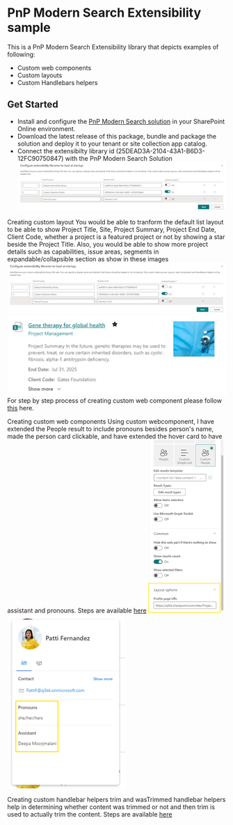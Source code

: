 # PnP Modern Search Extensibility sample

This is a PnP Modern Search Extensibility library that depicts examples of following:

- Custom web components
- Custom layouts
- Custom Handlebars helpers

## Get Started

- Install and configure the [PnP Modern Search solution](https://microsoft-search.github.io/pnp-modern-search/installation/) in your SharePoint Online environment.
- Download the latest release of this package, bundle and package the solution and deploy it to your tenant or site collection app catalog.
- Connect the extensibilty library id (25DEAD3A-2104-43A1-B6D3-12FC90750847) with the PnP Modern Search Solution
![alt text](/search-extensibility/assets/LinkLibraryWithPnPSearchResults.png)

Creating custom layout
You would be able to tranform the default list layout to be able to show  Project Title, Site, Project Summary, Project End Date, Client Code, whether a project is a featured project or not by showing a star beside the Project Title. Also, you would be able to show more project details such as capabilities, issue areas, segments in expandable/collapsible section as show in these images
![alt text](/search-extensibility/assets/LinkLibraryWithPnPSearchResults.png)
![alt text](/search-extensibility/assets/WithCustomComponent.png)
For step by step process of creating custom web component please follow [this](https://deepamoorjmalani.blogspot.com/2024/12/pnp-modern-search-extensibility_30.html) here.


Creating custom web components
Using custom webcomponent, I have extended the People result to include pronouns besides person's name, made the person card clickable, and have extended the hover card to have assistant and pronouns. Steps are available [here](https://deepamoorjmalani.blogspot.com/2024/12/pnp-modern-search-extensibility_87.html)
![alt text](/search-extensibility/assets/PersonaPropertiesTomakeitClickable.png)
![alt text](/search-extensibility/assets/PersonaCard.png)

Creating custom handlebar helpers
trim and wasTrimmed handlebar helpers help in determining whether content was trimmed or not and then trim is used to actually trim the content. Steps are available [here](https://deepamoorjmalani.blogspot.com/2024/12/pnp-modern-search-extensibility_83.html)